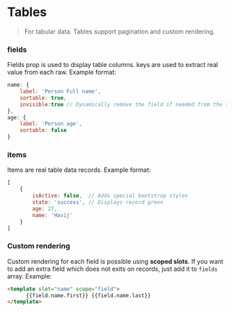 # Tables

> For tabular data. Tables support pagination and custom rendering.

### fields
Fields prop is used to display table columns. 
keys are used to extract real value from each raw.
Example format:
```js
name: {
    label: 'Person Full name',
    sortable: true,
    invisible:true // Dynamically remove the field if needed from the table.
},
age: {
    label: 'Person age',
    sortable: false
}
```

### items
Items are real table data records. Example format:

```js
[
    {
        isActive: false,  // Adds special bootstrap styles
        state: 'success', // Displays record green 
        age: 27,
        name: 'Havij'
    }
]
```
  
### Custom rendering
Custom rendering for each field is possible using **scoped slots**.
If you want to add an extra field which does not exits on records, just add it to `fields` array.  Example:
 
```html
<template slot="name" scope="field">
      {{field.name.first}} {{field.name.last}}
</template>
```

